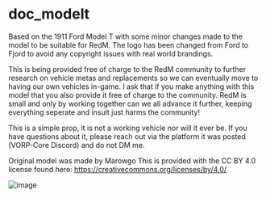 # doc_modelt
 Based on the 1911 Ford Model T with some minor changes made to the model to be suitable for RedM. The logo has been changed from Ford to Fjord to avoid any copyright issues with real world brandings. 

 This is being provided free of charge to the RedM community to further research on vehicle metas and replacements so we can eventually move to having our own vehicles in-game. I ask that if you make anything with this model that you also provide it free of charge to the community. RedM is small and only by working together can we all advance it further, keeping everything seperate and insult just harms the community!

 This is a simple prop, it is not a working vehicle nor will it ever be. If you have questions about it, please reach out via the platform it was posted (VORP-Core Discord) and do not DM me.

 Original model was made by Marowgo
 This is provided with the CC BY 4.0 license found here:
 https://creativecommons.org/licenses/by/4.0/

![image](https://user-images.githubusercontent.com/68358594/221067791-b7a34f79-d0cb-4f43-9670-71596e6ffd78.png)
